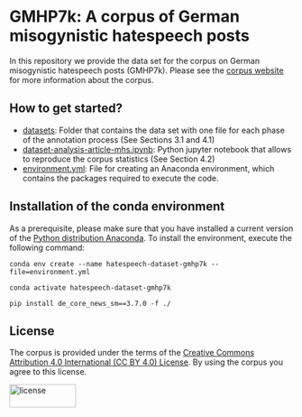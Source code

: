 # GMHP7k: A corpus of German misogynistic hatespeech posts
In this repository we provide the data set for the corpus on German misogynistic hatespeech posts (GMHP7k). Please see the [corpus website](https://ccwi.github.io/corpus-gmhp7k/) for more information about the corpus.

## How to get started?
- [datasets](datasets/README.md): Folder that contains the data set with one file for each phase of the annotation process (See Sections 3.1 and 4.1)
- [dataset-analysis-article-mhs.ipynb](dataset-analysis-article-mhs.ipynb): Python jupyter notebook that allows to reproduce the corpus statistics (See Section 4.2)
- [environment.yml](environment.yml): File for creating an Anaconda environment, which contains the packages required to execute the code.

## Installation of the conda environment
As a prerequisite, please make sure that you have installed a current version of the [Python distribution Anaconda](https://www.anaconda.com/download). To install the environment, execute the following command:

```
conda env create --name hatespeech-dataset-gmhp7k --file=environment.yml

conda activate hatespeech-dataset-gmhp7k

pip install de_core_news_sm==3.7.0 -f ./
```

## License
The corpus is provided under the terms of the [Creative Commons Attribution 4.0 International (CC BY 4.0) License](https://creativecommons.org/licenses/by/4.0/). By using the corpus you agree to this license.

<img alt="license" src="https://mirrors.creativecommons.org/presskit/buttons/88x31/png/by.png" width="118" height="41">
